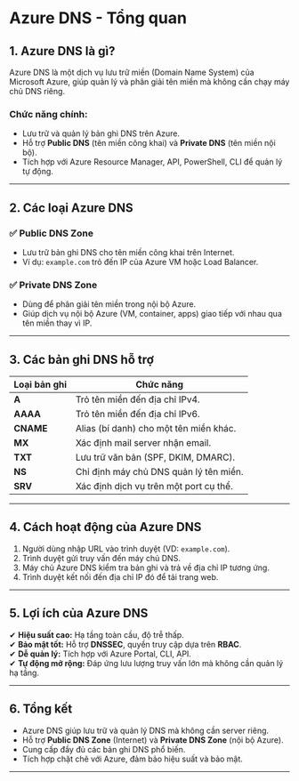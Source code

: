 # **Azure DNS - Tổng quan**

## **1. Azure DNS là gì?**
Azure DNS là một dịch vụ lưu trữ miền (Domain Name System) của Microsoft Azure, giúp quản lý và phân giải tên miền mà không cần chạy máy chủ DNS riêng.

### **Chức năng chính:**
- Lưu trữ và quản lý bản ghi DNS trên Azure.
- Hỗ trợ **Public DNS** (tên miền công khai) và **Private DNS** (tên miền nội bộ).
- Tích hợp với Azure Resource Manager, API, PowerShell, CLI để quản lý tự động.

---

## **2. Các loại Azure DNS**
### ✅ **Public DNS Zone**
- Lưu trữ bản ghi DNS cho tên miền công khai trên Internet.
- Ví dụ: `example.com` trỏ đến IP của Azure VM hoặc Load Balancer.

### ✅ **Private DNS Zone**
- Dùng để phân giải tên miền trong nội bộ Azure.
- Giúp dịch vụ nội bộ Azure (VM, container, apps) giao tiếp với nhau qua tên miền thay vì IP.

---

## **3. Các bản ghi DNS hỗ trợ**
| Loại bản ghi | Chức năng |
|-------------|----------|
| **A**       | Trỏ tên miền đến địa chỉ IPv4. |
| **AAAA**    | Trỏ tên miền đến địa chỉ IPv6. |
| **CNAME**   | Alias (bí danh) cho một tên miền khác. |
| **MX**      | Xác định mail server nhận email. |
| **TXT**     | Lưu trữ văn bản (SPF, DKIM, DMARC). |
| **NS**      | Chỉ định máy chủ DNS quản lý tên miền. |
| **SRV**     | Xác định dịch vụ trên một port cụ thể. |

---

## **4. Cách hoạt động của Azure DNS**
1. Người dùng nhập URL vào trình duyệt (VD: `example.com`).
2. Trình duyệt gửi truy vấn đến máy chủ DNS.
3. Máy chủ Azure DNS kiểm tra bản ghi và trả về địa chỉ IP tương ứng.
4. Trình duyệt kết nối đến địa chỉ IP đó để tải trang web.

---

## **5. Lợi ích của Azure DNS**
✔ **Hiệu suất cao:** Hạ tầng toàn cầu, độ trễ thấp.  
✔ **Bảo mật tốt:** Hỗ trợ **DNSSEC**, quyền truy cập dựa trên **RBAC**.  
✔ **Dễ quản lý:** Tích hợp với Azure Portal, CLI, API.  
✔ **Tự động mở rộng:** Đáp ứng lưu lượng truy vấn lớn mà không cần quản lý hạ tầng.  

---

## **6. Tổng kết**
- Azure DNS giúp lưu trữ và quản lý DNS mà không cần server riêng.
- Hỗ trợ **Public DNS Zone** (Internet) và **Private DNS Zone** (nội bộ Azure).
- Cung cấp đầy đủ các bản ghi DNS phổ biến.
- Tích hợp chặt chẽ với Azure, đảm bảo hiệu suất và bảo mật.

---

